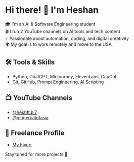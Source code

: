 # Hi there! 👋 I'm Heshan

🎓 I'm an AI & Software Engineering student  
🎬 I run 2 YouTube channels on AI tools and tech content  
💡 Passionate about automation, coding, and digital creativity  
🌍 My goal is to work remotely and move to the USA  

## 🛠️ Tools & Skills
- Python, ChatGPT, Midjourney, ElevenLabs, CapCut
- Git, GitHub, Prompt Engineering, AI Scripting

## 📺 YouTube Channels
- [@heshft.bl7](https://youtube.com/@heshft.bl7)
- [@gingercatofasia](https://youtube.com/@gingercatofasia)

## 💼 Freelance Profile
- [My Fiverr](https://www.fiverr.com/s/qD3lv1l)
  
Stay tuned for more projects 🚀
